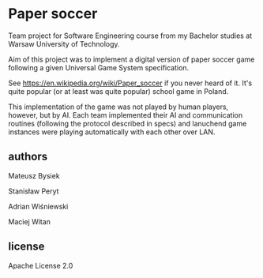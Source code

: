Paper soccer
============

Team project for Software Engineering course from my Bachelor studies
at Warsaw University of Technology.

Aim of this project was to implement a digital version of paper soccer game following a given
Universal Game System specification.

See https://en.wikipedia.org/wiki/Paper_soccer if you never heard of it. It's quite popular
(or at least was quite popular) school game in Poland.

This implementation of the game was not played by human players, however, but by AI. Each team
implemented their AI and communication routines (following the protocol described in specs)
and lanuchend game instances were playing automatically with each other over LAN.


authors
-------

Mateusz Bysiek

Stanisław Peryt

Adrian Wiśniewski

Maciej Witan


license
-------

Apache License 2.0

